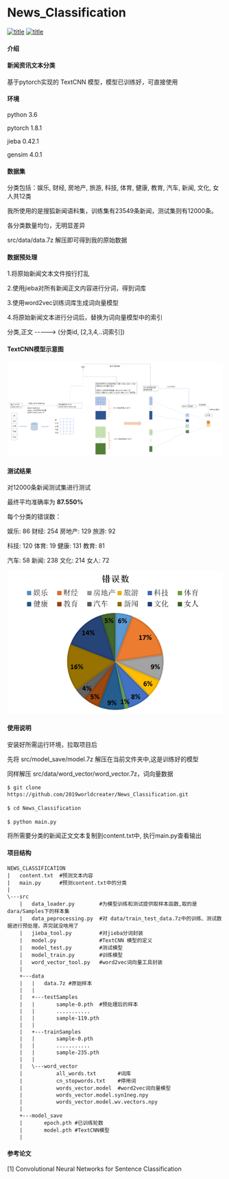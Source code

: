 # News_Classification

[![](https://img.shields.io/badge/pytorch-1.8.1GPU-orange "title")](https://pytorch.org/) [![](https://img.shields.io/badge/python-3.6-green "title")](https://www.python.org/)

#### 介绍
#### 新闻资讯文本分类

基于pytorch实现的 TextCNN 模型，模型已训练好，可直接使用



#### 环境

python 3.6

pytorch 1.8.1

jieba 0.42.1

gensim 4.0.1



#### 数据集

分类包括：娱乐, 财经, 房地产, 旅游, 科技, 体育, 健康, 教育, 汽车, 新闻, 文化, 女人共12类

我所使用的是搜狐新闻语料集，训练集有23549条新闻，测试集则有12000条。

各分类数量均匀，无明显差异

src/data/data.7z 解压即可得到我的原始数据



#### 数据预处理

1.将原始新闻文本文件按行打乱

2.使用jieba对所有新闻正文内容进行分词，得到词库

3.使用word2vec训练词库生成词向量模型

4.将原始新闻文本进行分词后，替换为词向量模型中的索引

分类,正文 -----> (分类id, [2,3,4,..词索引])



#### TextCNN模型示意图

<img src="./image_readme/TextCNN.png">



#### 测试结果

对12000条新闻测试集进行测试

最终平均准确率为 **87.550%**

每个分类的错误数：

娱乐: 86	  财经: 254	房地产: 129	旅游: 92

科技: 120    体育: 19      健康: 131        教育: 81

汽车: 58      新闻: 238    文化: 214        女人: 72



<img src="./image_readme/rs.png">





#### 使用说明

安装好所需运行环境，拉取项目后

先将 src/model_save/model.7z 解压在当前文件夹中,这是训练好的模型

同样解压 src/data/word_vector/word_vector.7z，词向量数据

```shell
$ git clone https://github.com/2019worldcreater/News_Classification.git

$ cd News_Classification

$ python main.py
```

将所需要分类的新闻正文文本复制到content.txt中, 执行main.py查看输出




#### 项目结构

```
NEWS_CLASSIFICATION
|   content.txt  #预测文本内容
|   main.py      #预测content.txt中的分类
|   
\---src
    |   data_loader.py        #为模型训练和测试提供取样本函数,取的是dara/Samples下的样本集
    |   data_peprocessing.py  #对 data/train_test_data.7z中的训练、测试数据进行预处理，弄完就没啥用了
    |   jieba_tool.py		  #对jieba分词封装
    |   model.py			  #TextCNN 模型的定义
    |   model_test.py		  #测试模型
    |   model_train.py		  #训练模型
    |   word_vector_tool.py   #word2vec词向量工具封装
    |   
    +---data
    |   |   data.7z #原始样本
    |   |   
    |   +---testSamples
    |   |       sample-0.pth  #预处理后的样本
	|	|		...........
    |   |       sample-119.pth
    |   |       
    |   +---trainSamples
	|   |       sample-0.pth
	|	|		...........
    |   |       sample-235.pth
    |   |       
    |   \---word_vector
    |           all_words.txt 		#词库
    |           cn_stopwords.txt 	#停用词
    |           words_vector.model	#word2vec词向量模型
    |           words_vector.model.syn1neg.npy
    |           words_vector.model.wv.vectors.npy
    |           
    +---model_save
    |       epoch.pth #已训练轮数
    |       model.pth #TextCNN模型
    |       
```



#### 参考论文

[1] Convolutional Neural Networks for Sentence Classification
